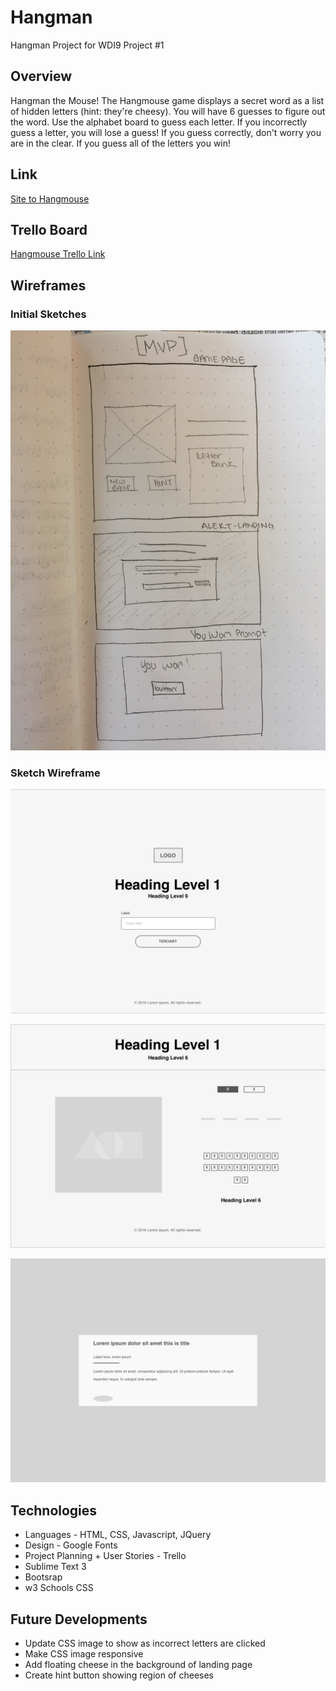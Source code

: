 # Hangman
Hangman Project for WDI9 Project #1

## Overview
Hangman the Mouse! The Hangmouse game displays a secret word as a list of hidden letters (hint: they're cheesy). You will have 6 guesses to figure out the word. Use the alphabet board to guess each letter. If you incorrectly guess a letter, you will lose a guess! If you guess correctly, don't worry you are in the clear. If you guess all of the letters you win!

## Link
[Site to Hangmouse](https://aylinmarie.github.io/Hangman-Project-1/)

## Trello Board
[Hangmouse Trello Link](https://trello.com/b/iEa7CHlb/hangman-project-1)

## Wireframes
### Initial Sketches
![Paper Sketch](https://github.com/aylinmarie/Hangman-Project-1/blob/master/images/Sketch%20copy.JPG "paper sketch")

### Sketch Wireframe
![Landing Page](https://github.com/aylinmarie/Hangman-Project-1/blob/master/images/Landing%20Page.png "Landing page")

![Game Page](https://github.com/aylinmarie/Hangman-Project-1/blob/master/images/Game%20Page.png "Game page")

![Alert Page](https://github.com/aylinmarie/Hangman-Project-1/blob/master/images/Alert%20Page.png "Alert page")

## Technologies 
* Languages - HTML, CSS, Javascript, JQuery
* Design - Google Fonts
* Project Planning + User Stories - Trello
* Sublime Text 3
* Bootsrap
* w3 Schools CSS

## Future Developments

* Update CSS image to show as incorrect letters are clicked
* Make CSS image responsive
* Add floating cheese in the background of landing page
* Create hint button showing region of cheeses
